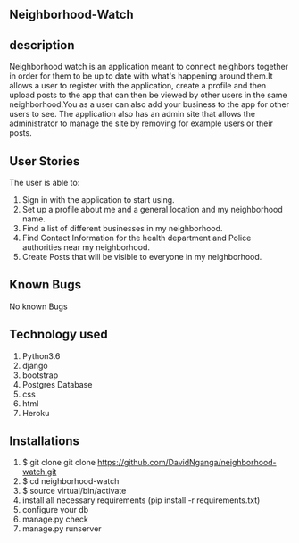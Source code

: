 ## Neighborhood-Watch

## description
Neighborhood watch is an application meant to connect neighbors together in order for them to be up to date with what's happening around them.It allows a user to register with the application, create a profile and then upload posts to the app that can then be viewed by other users in the same neighborhood.You as a user can also add your business to the app for other users to see. The application also has an admin site that allows the administrator to manage the site by removing for example users or their posts.


## User Stories
The user is able to:
1. Sign in with the application to start using.
2. Set up a profile about me and a general location and my neighborhood name.
3. Find a list of different businesses in my neighborhood.
4. Find Contact Information for the health department and Police authorities near my neighborhood.
5. Create Posts that will be visible to everyone in my neighborhood.


## Known Bugs
No known Bugs

## Technology used
 1. Python3.6
 2. django
 3. bootstrap
 4. Postgres Database
 5. css
 6. html
 7. Heroku

 ## Installations
1. $ git clone git clone https://github.com/DavidNganga/neighborhood-watch.git
2. $ cd neighborhood-watch
3. $ source virtual/bin/activate
4. install all necessary requirements (pip install -r requirements.txt)
5. configure your db
6. manage.py check
7. manage.py runserver
